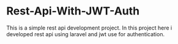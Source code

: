 # Rest-Api-With-JWT-Auth
 This is a simple rest api development project. In this project here i developed rest api using laravel and jwt use for authentication.
